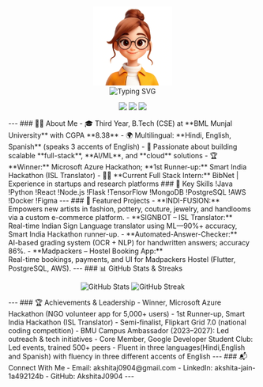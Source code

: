 <p align="center">
  <p align="center">
  <img src="https://github.com/AkshitaJ0904/AkshitaJ0904/blob/main/avatar.png" width="160" alt="Akshita Avatar"><br>
  <img src="https://readme-typing-svg.herokuapp.com?font=Fira+Code&pause=1000&color=0AF7E8&width=500&lines=👋+Hi+there%2C+I'm+Akshita+Jain!;🚀+Full+Stack+%7C+ML+Engineer+%7C+Leader;🏆+Hackathon+Winner+%7C+Open+Source+Enthusiast;Welcome+to+my+interactive+GitHub!" alt="Typing SVG">
</p>
<p align="center">
  <a href="mailto:akshitaj0904@gmail.com"><img src="https://img.shields.io/badge/Email-akshitaj0904@gmail.com-darkred?style=for-the-badge&logo=gmail"></a>
  <a href="https://www.linkedin.com/in/akshita-jain-1a492124b/"><img src="https://img.shields.io/badge/LinkedIn-Profile-blue?style=for-the-badge&logo=linkedin"></a>
  <a href="https://github.com/AkshitaJ0904"><img src="https://img.shields.io/badge/GitHub-akshitaj0904-black?style=for-the-badge&logo=github"></a>
</p>
---
### 👩‍💻 About Me
- 🎓 Third Year, B.Tech (CSE) at **BML Munjal University** with CGPA **8.38**
- 🌍 Multilingual: **Hindi, English, Spanish** (speaks 3 accents of English)
- 🌱 Passionate about building scalable **full-stack**, **AI/ML**, and **cloud** solutions
- 🏆 **Winner:** Microsoft Azure Hackathon; **1st Runner-up:** Smart India Hackathon (ISL Translator)
- 👩‍🔬 **Current Full Stack Intern:** BibNet | Experience in startups and research platforms
### 🏅 Key Skills
!Java
!Python
!React
!Node.js
!Flask
!TensorFlow
!MongoDB
!PostgreSQL
!AWS
!Docker
!Figma
<!-- Add more as needed -->
---
### 🚀 Featured Projects
- **INDI-FUSION:**
  <br>Empowers new artists in fashion, pottery, couture, jewelry, and handlooms via a custom e-commerce platform.
- **SIGNBOT – ISL Translator:**
  <br>Real-time Indian Sign Language translator using ML—90%+ accuracy, Smart India Hackathon runner-up.
- **Automated-Answer-Checker:**
  <br>AI-based grading system (OCR + NLP) for handwritten answers; accuracy 86%.
- **Madpackers – Hostel Booking App:**
  <br>Real-time bookings, payments, and UI for Madpackers Hostel (Flutter, PostgreSQL, AWS).
---
### 📊 GitHub Stats & Streaks
<p align="center">
  <img src="https://github-readme-stats.vercel.app/api?username=AkshitaJ0904&show_icons=true&theme=tokyonight" alt="GitHub Stats" width="40%">
  <img src="https://github-readme-streak-stats.herokuapp.com/?user=AkshitaJ0904&theme=tokyonight" alt="GitHub Streak" width="40%">
</p>
---
### 🏆 Achievements & Leadership
- Winner, Microsoft Azure Hackathon (NGO volunteer app for 5,000+ users)
- 1st Runner-up, Smart India Hackathon (ISL Translator)
- Semi-finalist, Flipkart Grid 7.0 (national coding competition)
- BMU Campus Ambassador (2023–2027): Led outreach & tech initiatives
- Core Member, Google Developer Student Club: Led events, trained 500+ peers
- Fluent in three languages(Hindi,English and Spanish) with fluency in three different accents of English
---
### 📬 Connect With Me
- Email: akshitaj0904@gmail.com
- LinkedIn: akshita-jain-1a492124b
- GitHub: AkshitaJ0904
---
<!-- Animation tip: For an animated/coding GIF avatar, pick a fun GIF from https://giphy.com/ or generate one using https://avatarify.ai/, upload it to your repo (or link) and update the image URL at the top. 
Badge shields from shields.io, and for contribution graphs use https://github-readme-stats.vercel.app/  -->
